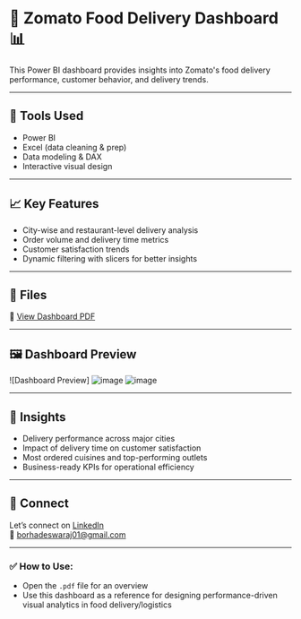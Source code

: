 # 🍔 Zomato Food Delivery Dashboard 📊

This Power BI dashboard provides insights into Zomato's food delivery performance, customer behavior, and delivery trends.

---

## 🔧 Tools Used
- Power BI  
- Excel (data cleaning & prep)  
- Data modeling & DAX  
- Interactive visual design

---

## 📈 Key Features
- City-wise and restaurant-level delivery analysis  
- Order volume and delivery time metrics  
- Customer satisfaction trends  
- Dynamic filtering with slicers for better insights

---

## 📂 Files
📄 [View Dashboard PDF](file:///C:/Users/Swaraj/AppData/Local/Temp/Power%20BI%20Desktop/print-job-3f533fce-27f0-4798-a6ee-b1bfcdac46e6/Zomato%20Food%20Delivery%20Dashboard.pdf)

---

## 🖼️ Dashboard Preview
![Dashboard Preview]
![image](https://github.com/user-attachments/assets/852ea903-71ba-435c-8b33-2c11a1dc7a94)
![image](https://github.com/user-attachments/assets/8d2cd58a-10dd-4e8a-afae-a0caa8a2d3c7)

---

## 🧠 Insights
- Delivery performance across major cities  
- Impact of delivery time on customer satisfaction  
- Most ordered cuisines and top-performing outlets  
- Business-ready KPIs for operational efficiency

---

## 🔗 Connect  
Let’s connect on [LinkedIn](https://www.linkedin.com/in/swaraj-borhade-921a411a4/)  
📧 borhadeswaraj01@gmail.com

---

### ✅ How to Use:
- Open the `.pdf` file for an overview
- Use this dashboard as a reference for designing performance-driven visual analytics in food delivery/logistics
